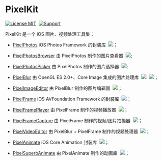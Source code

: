 # PixelKit

[![License MIT](https://img.shields.io/badge/license-MIT-green.svg?longCache=true&style=flat-square?style=flat)](https://raw.githubusercontent.com/huangwenfei/PixelKit/master/LICENSE)&nbsp; [![Support](https://img.shields.io/badge/support-iOS%208.0%2B%20-blue.svg?longCache=true&style=flat-square?style=flat)](https://www.apple.com/nl/ios/)&nbsp;

PixelKit 是一个 iOS 图片、视频处理工具集：

- [PixelPhotos]() iOS Photos Framework 的封装库 &nbsp;[![](https://img.shields.io/badge/iOS-Photos%20Framework-8344E9.svg?longCache=true&style=flat-square)](https://developer.apple.com/documentation/photos)；
- [PixelPhotosBrowser](null) 由 PixelPhotos 制作的图片查看器 &nbsp;![](https://img.shields.io/badge/%20UI%20%e7%ba%a7-YES-00C8D7.svg?longCache=true&style=flat-square);
- [PixelPhotosPicker](null) 由 PixelPhotos 制作的图片选择器 &nbsp;![](https://img.shields.io/badge/%20UI%20%e7%ba%a7-YES-00C8D7.svg?longCache=true&style=flat-square);

- [PixelBlur](null) 由 OpenGL ES 2.0+、Core Image 集成的图片处理库 &nbsp;[![](https://img.shields.io/badge/iOS-OpenGL%20ES%202.0+-8344E9.svg?longCache=true&style=flat-square)](https://developer.apple.com/documentation/opengles)&nbsp; [![](https://img.shields.io/badge/iOS-Core%20Image-8344E9.svg?longCache=true&style=flat-square)](https://developer.apple.com/documentation/coreimage)；
- [PixelImageEditor](null) 由 PixelBlur 制作的图片编辑器 &nbsp;![](https://img.shields.io/badge/%20UI%20%e7%ba%a7-YES-00C8D7.svg?longCache=true&style=flat-square)；

- [PixelFrame](null) iOS AVFoundation Framework 的封装库 &nbsp;[![](https://img.shields.io/badge/iOS-AVFoundation%20Framework-8344E9.svg?longCache=true&style=flat-square)](https://developer.apple.com/documentation/avfoundation)；
- [PixelFramePlayer](null) 由 PixelFrame 制作的视频播放器 &nbsp;![](https://img.shields.io/badge/%20UI%20%e7%ba%a7-YES-00C8D7.svg?longCache=true&style=flat-square)；
- [PixelFrameCapture](null) 由 PixelFrame 制作的视频/图片拍摄器 &nbsp;![](https://img.shields.io/badge/%20UI%20%e7%ba%a7-YES-00C8D7.svg?longCache=true&style=flat-square)；
- [PixelVideoEditor](null) 由 PixelBlur + PixelFrame 制作的视频处理器 &nbsp;![](https://img.shields.io/badge/%20UI%20%e7%ba%a7-YES-00C8D7.svg?longCache=true&style=flat-square)；

- [PixelAnimate](null) iOS Core Animation 封装库 &nbsp;[![](https://img.shields.io/badge/iOS-Core%20Animation-8344E9.svg?longCache=true&style=flat-square)](https://developer.apple.com/documentation/coreimage)；
- [PixelSuperbAnimate](null) 由 PixelAnimate 制作的动画库 &nbsp;![](https://img.shields.io/badge/%20UI%20%e7%ba%a7-YES-00C8D7.svg?longCache=true&style=flat-square)；
